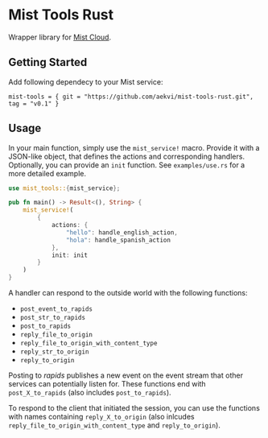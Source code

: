 # Mist Tools Rust

Wrapper library for [Mist Cloud](https://mist-cloud.eu/).


## Getting Started

Add following dependecy to your Mist service:

```
mist-tools = { git = "https://github.com/aekvi/mist-tools-rust.git", tag = "v0.1" }
```

## Usage

In your main function, simply use the `mist_service!` macro. Provide it with a JSON-like
object, that defines the actions and corresponding handlers.
Optionally, you can provide an `init` function.
See `examples/use.rs` for a more detailed example.

```rust
use mist_tools::{mist_service};

pub fn main() -> Result<(), String> {
    mist_service!(
        {
            actions: {
                "hello": handle_english_action,
                "hola": handle_spanish_action
            },
            init: init
        }
    )
}
```

A handler can respond to the outside world with the following functions:
- `post_event_to_rapids`
- `post_str_to_rapids`
- `post_to_rapids`
- `reply_file_to_origin`
- `reply_file_to_origin_with_content_type`
- `reply_str_to_origin`
- `reply_to_origin`

Posting to *rapids* publishes a new event on the event stream that other services
can potentially listen for.
These functions end with `post_X_to_rapids`
(also includes `post_to_rapids`).

To respond to the client that initiated the session, you can use
the functions with names containing `reply_X_to_origin`
(also inlcudes `reply_file_to_origin_with_content_type` and `reply_to_origin`).
